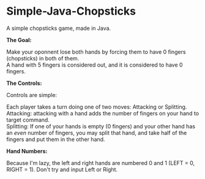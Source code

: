 # Simple-Java-Chopsticks
A simple chopsticks game, made in Java.

**The Goal:**

Make your oponnent lose both hands by forcing them to have 0 fingers (chopsticks) in both of them. <br />
A hand with 5 fingers is considered out, and it is considered to have 0 fingers.

**The Controls:**

Controls are simple:

Each player takes a turn doing one of two moves: Attacking or Splitting. <br />
Attacking: attacking with a hand adds the number of fingers on your hand to target command. <br />
Splitting: If one of your hands is empty (0 fingers) and your other hand has an *even* number of fingers, you may split that hand, and take half of the fingers and put them in the other hand. <br />

**Hand Numbers:**

Because I'm lazy, the left and right hands are numbered 0 and 1 (LEFT = 0, RIGHT = 1). Don't try and input Left or Right.
